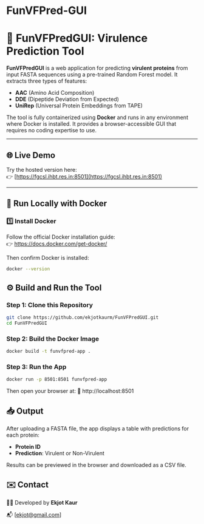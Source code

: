 # FunVFPred-GUI
# 🧬 FunVFPredGUI: Virulence Prediction Tool

**FunVFPredGUI** is a web application for predicting **virulent proteins** from input FASTA sequences using a pre-trained Random Forest model. It extracts three types of features:

- **AAC** (Amino Acid Composition)
- **DDE** (Dipeptide Deviation from Expected)
- **UniRep** (Universal Protein Embeddings from TAPE)

The tool is fully containerized using **Docker** and runs in any environment where Docker is installed. It provides a browser-accessible GUI that requires no coding expertise to use.

---

## 🌐 Live Demo

Try the hosted version here:  
👉 [https://fgcsl.ihbt.res.in:8501](https://fgcsl.ihbt.res.in:8501)

---

## 🐳 Run Locally with Docker

### 1️⃣ Install Docker

Follow the official Docker installation guide:  
👉 https://docs.docker.com/get-docker/

Then confirm Docker is installed:

```bash
docker --version
```

## ⚙️ Build and Run the Tool

### Step 1: Clone this Repository
```bash
git clone https://github.com/ekjotkaurm/FunVFPredGUI.git
cd FunVFPredGUI
```

### Step 2: Build the Docker Image
```bash
docker build -t funvfpred-app .
```

### Step 3: Run the App
```bash
docker run -p 8501:8501 funvfpred-app
```

Then open your browser at:
🔗 http://localhost:8501


## 📥 Output

After uploading a FASTA file, the app displays a table with predictions for each protein:
- **Protein ID**
- **Prediction**: Virulent or Non-Virulent

Results can be previewed in the browser and downloaded as a CSV file.


## ✉️ Contact

🧑‍💻 Developed by **Ekjot Kaur**  
 
📬 [ekjot@gmail.com]

